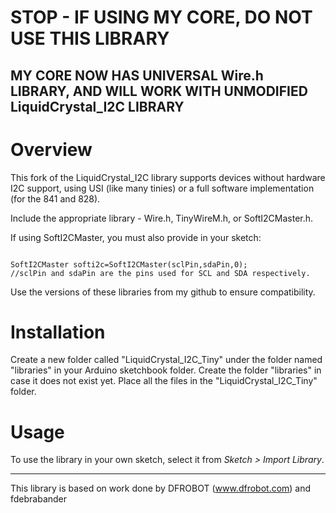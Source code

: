 # STOP - IF USING MY CORE, DO NOT USE THIS LIBRARY #
## MY CORE NOW HAS UNIVERSAL Wire.h LIBRARY, AND WILL WORK WITH UNMODIFIED LiquidCrystal_I2C LIBRARY ##


# Overview #
This fork of the LiquidCrystal_I2C library supports devices without hardware I2C support, using USI (like many tinies) or a full software implementation (for the 841 and 828). 

Include the appropriate library - Wire.h, TinyWireM.h, or SoftI2CMaster.h. 

If using SoftI2CMaster, you must also provide in your sketch:

```

SoftI2CMaster softi2c=SoftI2CMaster(sclPin,sdaPin,0);
//sclPin and sdaPin are the pins used for SCL and SDA respectively.

```

Use the versions of these libraries from my github to ensure compatibility. 

# Installation #
Create a new folder called "LiquidCrystal_I2C_Tiny" under the folder named "libraries" in your Arduino sketchbook folder.
Create the folder "libraries" in case it does not exist yet. Place all the files in the "LiquidCrystal_I2C_Tiny" folder.

# Usage #
To use the library in your own sketch, select it from *Sketch > Import Library*.

-------------------------------------------------------------------------------------------------------------------
This library is based on work done by DFROBOT (www.dfrobot.com) and fdebrabander
